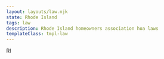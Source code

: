 ```yaml
---
layout: layouts/law.njk
state: Rhode Island
tags: law
description: Rhode Island homeowners association hoa laws
templateClass: tmpl-law
---
```


RI